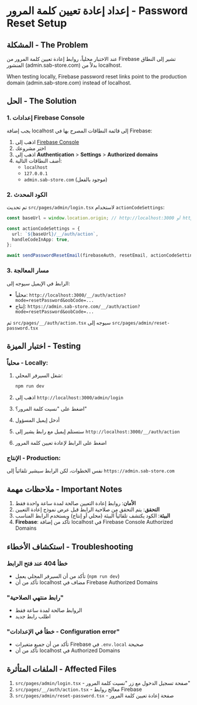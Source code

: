# إعداد إعادة تعيين كلمة المرور - Password Reset Setup

## المشكلة - The Problem
عند الاختبار محلياً، روابط إعادة تعيين كلمة المرور من Firebase تشير إلى النطاق المنشور (admin.sab-store.com) بدلاً من localhost.

When testing locally, Firebase password reset links point to the production domain (admin.sab-store.com) instead of localhost.

## الحل - The Solution

### 1. إعدادات Firebase Console

يجب إضافة localhost إلى قائمة النطاقات المصرح بها في Firebase:

1. اذهب إلى [Firebase Console](https://console.firebase.google.com)
2. اختر مشروعك
3. اذهب إلى **Authentication** > **Settings** > **Authorized domains**
4. أضف النطاقات التالية:
   - `localhost`
   - `127.0.0.1`
   - `admin.sab-store.com` (موجود بالفعل)

### 2. الكود المحدث

تم تحديث `src/pages/admin/login.tsx` لاستخدام `actionCodeSettings`:

```typescript
const baseUrl = window.location.origin; // http://localhost:3000 أو https://admin.sab-store.com

const actionCodeSettings = {
  url: `${baseUrl}/__/auth/action`,
  handleCodeInApp: true,
};

await sendPasswordResetEmail(firebaseAuth, resetEmail, actionCodeSettings);
```

### 3. مسار المعالجة

الرابط في الإيميل سيوجه إلى:
- محلياً: `http://localhost:3000/__/auth/action?mode=resetPassword&oobCode=...`
- إنتاج: `https://admin.sab-store.com/__/auth/action?mode=resetPassword&oobCode=...`

ثم `src/pages/__/auth/action.tsx` سيوجه إلى `src/pages/admin/reset-password.tsx`

## اختبار الميزة - Testing

### محلياً - Locally:
1. شغل السيرفر المحلي:
   ```bash
   npm run dev
   ```

2. اذهب إلى `http://localhost:3000/admin/login`

3. اضغط على "نسيت كلمة المرور؟"

4. أدخل إيميل المسؤول

5. ستستلم إيميل مع رابط يشير إلى `http://localhost:3000/__/auth/action`

6. اضغط على الرابط لإعادة تعيين كلمة المرور

### الإنتاج - Production:
نفس الخطوات، لكن الرابط سيشير تلقائياً إلى `https://admin.sab-store.com`

## ملاحظات مهمة - Important Notes

1. **الأمان**: روابط إعادة التعيين صالحة لمدة ساعة واحدة فقط
2. **التحقق**: يتم التحقق من صلاحية الرابط قبل عرض نموذج إعادة التعيين
3. **البيئة**: الكود يكتشف تلقائياً البيئة (محلي أو إنتاج) ويستخدم الرابط المناسب
4. **Firebase**: تأكد من إضافة localhost في Firebase Console Authorized Domains

## استكشاف الأخطاء - Troubleshooting

### خطأ 404 عند فتح الرابط
- تأكد من أن السيرفر المحلي يعمل (`npm run dev`)
- تأكد من أن localhost مضاف في Firebase Authorized Domains

### "رابط منتهي الصلاحية"
- الروابط صالحة لمدة ساعة فقط
- اطلب رابط جديد

### "خطأ في الإعدادات - Configuration error"
- تأكد من أن جميع متغيرات Firebase في `.env.local` صحيحة
- تأكد من أن localhost في Authorized Domains

## الملفات المتأثرة - Affected Files

1. `src/pages/admin/login.tsx` - صفحة تسجيل الدخول مع زر "نسيت كلمة المرور"
2. `src/pages/__/auth/action.tsx` - معالج روابط Firebase
3. `src/pages/admin/reset-password.tsx` - صفحة إعادة تعيين كلمة المرور
